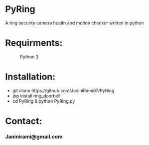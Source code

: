 # PyRing
A ring security camera health and motion checker written in python

# Requirments:
<ul>
<ol>Python 3</ol>
</ul>

# Installation:

<ul>
<li>git clone https://github.com/JaniniRami07/PyRing</li>
<li>pip install ring_doorbell</li>
<li>cd PyRing & python PyRing.py</li>
</ul>

# Contact:
<h3>Janinirami@gmail.com</h3>
